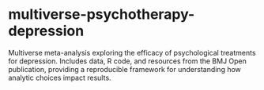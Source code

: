 # multiverse-psychotherapy-depression
Multiverse meta-analysis exploring the efficacy of psychological treatments for depression. Includes data, R code, and resources from the BMJ Open publication, providing a reproducible framework for understanding how analytic choices impact results.
